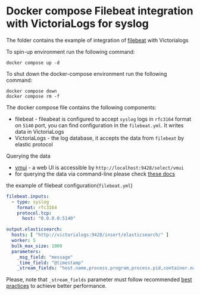 # Docker compose Filebeat integration with VictoriaLogs for syslog

The folder contains the example of integration of [filebeat](https://www.elastic.co/guide/en/beats/filebeat/current/filebeat-overview.html) with Victorialogs

To spin-up environment  run the following command:
```
docker compose up -d 
```

To shut down the docker-compose environment run the following command:
```
docker compose down
docker compose rm -f
```

The docker compose file contains the following components:

* filebeat - fileabeat is configured to accept `syslog` logs in `rfc3164` format on `5140` port, you can find configuration in the `filebeat.yml`. It writes data in VictoriaLogs
* VictoriaLogs - the log database, it accepts the data from `filebeat` by elastic protocol

Querying the data

* [vmui](https://docs.victoriametrics.com/VictoriaLogs/querying/#vmui) - a web UI is accessible by `http://localhost:9428/select/vmui`
* for querying the data via command-line please check [these docs](https://docs.victoriametrics.com/VictoriaLogs/querying/#command-line)

the example of filebeat configuration(`filebeat.yml`)

```yaml
filebeat.inputs:
  - type: syslog
    format: rfc3164
    protocol.tcp:
      host: "0.0.0.0:5140"

output.elasticsearch:
  hosts: [ "http://victorialogs:9428/insert/elasticsearch/" ]
  worker: 5
  bulk_max_size: 1000
  parameters:
    _msg_field: "message"
    _time_field: "@timestamp"
    _stream_fields: "host.name,process.program,process.pid,container.name"
```

Please, note that `_stream_fields` parameter must follow recommended [best practices](https://docs.victoriametrics.com/victorialogs/keyconcepts/#stream-fields) to achieve better performance.
